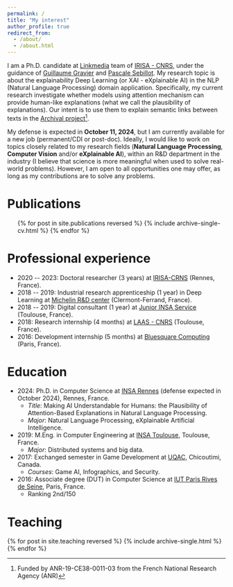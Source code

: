 ```yaml
---
permalink: /
title: "My interest"
author_profile: true
redirect_from:
  - /about/
  - /about.html
---
```


I am a Ph.D. candidate at [Linkmedia](https://www-linkmedia.irisa.fr/) team of [IRISA - CNRS](https://www.irisa.fr/), under the guidance of [Guillaume Gravier](https://people.irisa.fr/Guillaume.Gravier/) and [Pascale Sebillot](https://people.irisa.fr/Pascale.Sebillot/). My research topic is about the explainability Deep Learning (or XAI - eXplainable AI) in the NLP (Natural Language Processing) domain application. Specifically, my current research investigate whether models using attention mechanism can provide human-like explanations (what we call the plausibility of explanations). Our intent is to use them to explain semantic links between texts in the [Archival project](https://www.fmsh.fr/projets/archival)[^note].

[^note]: Funded by ANR-19-CE38-0011-03 from the French National Research Agency (ANR)

My defense is expected in **October 11, 2024**, but I am currently available for a new job (permanent/CDI or post-doc). Ideally, I would like to work on topics closely related to my research fields (**Natural Language Processing**, **Computer Vision** and/or **eXplainable AI**), within an R&D department in the industry (I believe that science is more meaningful when used to solve real-world problems). However, I am open to all opportunities one may offer, as long as my contributions are to solve any problems.

Publications
======
  <ul>{% for post in site.publications reversed %}
    {% include archive-single-cv.html %}
  {% endfor %}</ul>

Professional experience
======
* 2020 -- 2023: Doctoral researcher (3 years) at [IRISA-CRNS](https://www.irisa.fr/) (Rennes, France).
* 2018 -- 2019: Industrial research apprenticeship (1 year) in Deep Learning at [Michelin R&D center](https://www.michelin.com/expertise/innovation/recherche-developpement) (Clermont-Ferrand, France).
* 2018 -- 2019: Digital consultant (1 year) at [Junior INSA Service](https://www.juniorinsaservices.fr/) (Toulouse, France).
* 2018: Research internship (4 months) at [LAAS - CNRS](https://www.laas.fr/) (Toulouse, France).
* 2016: Development internship (5 months) at [Bluesquare Computing](https://bluesquare.io/) (Paris, France).

Education
======
* 2024: Ph.D. in Computer Science at [INSA Rennes](https://www.insa-rennes.fr/) (defense expected in October 2024), Rennes, France.
  * _Title_: Making AI Understandable for Humans: the Plausibility of Attention-Based Explanations in Natural Language Processing.
  * _Major_: Natural Language Processing, eXplainable Artificial Intelligence.
* 2019: M.Eng. in Computer Engineering at [INSA Toulouse](https://www.insa-toulouse.fr/), Toulouse, France.
  * _Major_: Distributed systems and big data.
* 2017: Exchanged semester in Game Development at [UQAC](https://www.uqac.ca/), Chicoutimi, Canada.
  * _Courses_: Game AI, Infographics, and Security.
* 2016: Associate degree (DUT) in Computer Science at [IUT Paris Rives de Seine](https://iutparis-seine.u-paris.fr/), Paris, France.
  * Ranking 2nd/150

Teaching
======
{% for post in site.teaching reversed %}
{% include archive-single.html %}
{% endfor %}